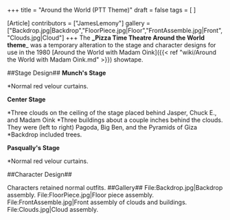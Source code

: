 +++
title = "Around the World (PTT Theme)"
draft = false
tags = [ ]

[Article]
contributors = ["JamesLemony"]
gallery = ["Backdrop.jpg|Backdrop","FloorPiece.jpg|Floor","FrontAssemble.jpg|Front","Clouds.jpg|Cloud"]
+++
The **_Pizza Time Theatre Around the World theme**_ was a temporary alteration to the stage and character designs for use in the 1980 [Around the World with Madam Oink]({{< ref "wiki/Around the World with Madam Oink.md" >}}) showtape.

##Stage Design##
**Munch's Stage**

*Normal red velour curtains.


**Center Stage**

*Three clouds on the ceiling of the stage placed behind Jasper, Chuck E., and Madam Oink
*Three buildings about a couple inches behind the clouds. They were (left to right) Pagoda, Big Ben, and the Pyramids of Giza
*Backdrop included trees.


**Pasqually's Stage**

*Normal red velour curtains.

##Character Design##

Characters retained normal outfits. 
##Gallery##
<gallery>
File:Backdrop.jpg|Backdrop assembly.
File:FloorPiece.jpg|Floor piece assembly.
File:FrontAssemble.jpg|Front assembly of clouds and buildings.
File:Clouds.jpg|Cloud assembly.
</gallery>